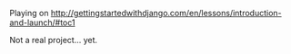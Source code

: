 Playing on http://gettingstartedwithdjango.com/en/lessons/introduction-and-launch/#toc1

Not a real project... yet.
